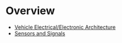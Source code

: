 # Overview
 
- [Vehicle Electrical/Electronic Architecture](architecture.md)
- [Sensors and Signals](sensorsSignals.md)